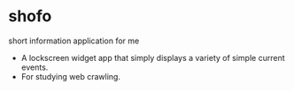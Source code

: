 # shofo
short information application for me

- A lockscreen widget app that simply displays a variety of simple current events.
- For studying web crawling.
